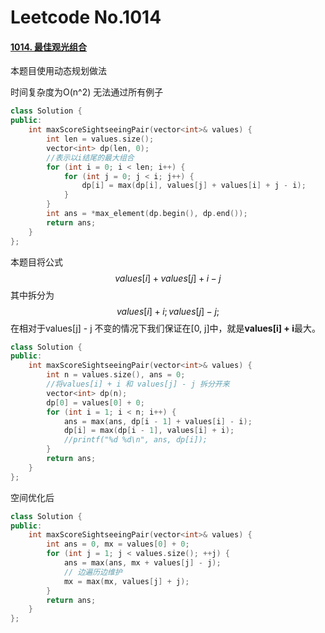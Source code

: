 # Leetcode No.1014

#### [1014. 最佳观光组合](https://leetcode-cn.com/problems/best-sightseeing-pair/)

本题目使用动态规划做法

时间复杂度为O(n^2) 无法通过所有例子

```c++
class Solution {
public:
    int maxScoreSightseeingPair(vector<int>& values) {
        int len = values.size();
        vector<int> dp(len, 0);
        //表示以i结尾的最大组合
        for (int i = 0; i < len; i++) {
            for (int j = 0; j < i; j++) {
                dp[i] = max(dp[i], values[j] + values[i] + j - i);
            }
        }
        int ans = *max_element(dp.begin(), dp.end());
        return ans;
    }
};
```

本题目将公式
$$
values[i] + values[j] + i - j
$$
其中拆分为
$$
values[i] + i; values[j] - j;
$$
在相对于values[j] - j 不变的情况下我们保证在[0, j]中，就是**values[i] + i**最大。

```c++
class Solution {
public:
    int maxScoreSightseeingPair(vector<int>& values) {
        int n = values.size(), ans = 0;
        //将values[i] + i 和 values[j] - j 拆分开来
        vector<int> dp(n);
        dp[0] = values[0] + 0;
        for (int i = 1; i < n; i++) {
            ans = max(ans, dp[i - 1] + values[i] - i);
            dp[i] = max(dp[i - 1], values[i] + i);
            //printf("%d %d\n", ans, dp[i]);
        }
        return ans;
    }
};
```

空间优化后

```c++
class Solution {
public:
    int maxScoreSightseeingPair(vector<int>& values) {
        int ans = 0, mx = values[0] + 0;
        for (int j = 1; j < values.size(); ++j) {
            ans = max(ans, mx + values[j] - j);
            // 边遍历边维护
            mx = max(mx, values[j] + j);
        }
        return ans;
    }
};
```

